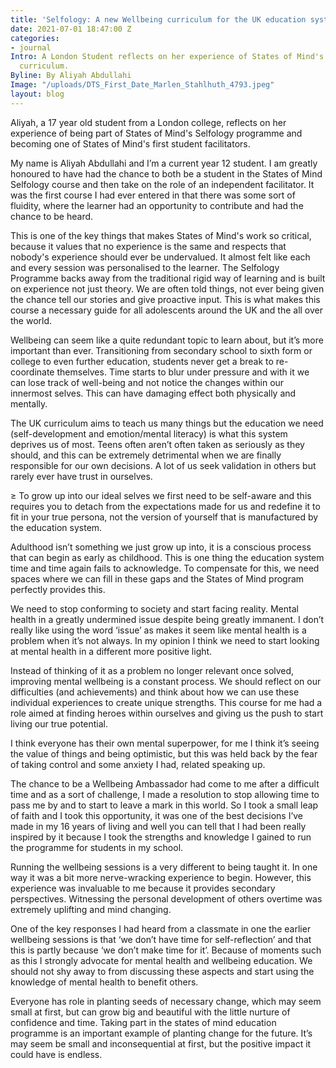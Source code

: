 ```yaml
---
title: 'Selfology: A new Wellbeing curriculum for the UK education system'
date: 2021-07-01 18:47:00 Z
categories:
- journal
Intro: A London Student reflects on her experience of States of Mind's new Selfology
  curriculum.
Byline: By Aliyah Abdullahi
Image: "/uploads/DTS_First_Date_Marlen_Stahlhuth_4793.jpeg"
layout: blog
---
```


Aliyah, a 17 year old student from a London college, reflects on her experience of being part of States of Mind's Selfology programme and becoming one of States of Mind's first student facilitators.

My name is Aliyah Abdullahi and I’m a current year 12 student. I am greatly honoured to have had the chance to both be a student in the States of Mind Selfology course and then take on the role of an independent facilitator. It was the first course I had ever entered in that there was some sort of fluidity, where the learner had an opportunity to contribute and had the chance to be heard.

This is one of the key things that makes States of Mind's work so critical, because it values that no experience is the same and respects that nobody's experience should ever be undervalued. It almost felt like each and every session was personalised to the learner. The Selfology Programme backs away from the traditional rigid way of learning and is built on experience not just theory. We are often told things, not ever being given the chance tell our stories and give proactive input. This is what makes this course a necessary guide for all adolescents around the UK and the all over the world.

Wellbeing can seem like a quite redundant topic to learn about, but it’s more important than ever. Transitioning from secondary school to sixth form or college to even further education, students never get a break to re-coordinate themselves. Time starts to blur under pressure and with it we can lose track of well-being and not notice the changes within our innermost selves. This can have damaging effect both physically and mentally.

The UK curriculum aims to teach us many things but the education we need (self-development and emotion/mental literacy) is what this system deprives us of most. Teens often aren’t often taken as seriously as they should, and this can be extremely detrimental when we are finally responsible for our own decisions. A lot of us seek validation in others but rarely ever have trust in ourselves.

≥ To grow up into our ideal selves we first need to be self-aware and this requires you to detach from the expectations made for us and redefine it to fit in your true persona, not the version of yourself that is manufactured by the education system.

Adulthood isn’t something we just grow up into, it is a conscious process that can begin as early as childhood. This is one thing the education system time and time again fails to acknowledge. To compensate for this, we need spaces where we can fill in these gaps and the States of Mind program perfectly provides this.

We need to stop conforming to society and start facing reality. Mental health in a greatly undermined issue despite being greatly immanent. I don’t really like using the word ‘issue’ as makes it seem like mental health is a problem when it’s not always. In my opinion I think we need to start looking at mental health in a different more positive light.

Instead of thinking of it as a problem no longer relevant once solved, improving mental wellbeing is a constant process. We should reflect on our difficulties (and achievements) and think about how we can use these individual experiences to create unique strengths. This course for me had a role aimed at finding heroes within ourselves and giving us the push to start living our true potential.

I think everyone has their own mental superpower, for me I think it’s seeing the value of things and being optimistic, but this was held back by the fear of taking control and some anxiety I had, related speaking up.

The chance to be a Wellbeing Ambassador had come to me after a difficult time and as a sort of challenge, I made a resolution to stop allowing time to pass me by and to start to leave a mark in this world. So I took a small leap of faith and I took this opportunity, it was one of the best decisions I’ve made in my 16 years of living and well you can tell that I had been really inspired by it because I took the strengths and knowledge I gained to run the programme for students in my school.

Running the wellbeing sessions is a very different to being taught it. In one way it was a bit more nerve-wracking experience to begin. However, this experience was invaluable to me because it provides secondary perspectives. Witnessing the personal development of others overtime was extremely uplifting and mind changing.

One of the key responses I had heard from a classmate in one the earlier wellbeing sessions is that ‘we don’t have time for self-reflection’ and that this is partly because ‘we don’t make time for it’. Because of moments such as this I strongly advocate for mental health and wellbeing education. We should not shy away to from discussing these aspects and start using the knowledge of mental health to benefit others.

Everyone has role in planting seeds of necessary change, which may seem small at first, but can grow big and beautiful with the little nurture of confidence and time. Taking part in the states of mind education programme is an important example of planting change for the future. It’s may seem be small and inconsequential at first, but the positive impact it could have is endless.